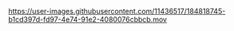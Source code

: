 


https://user-images.githubusercontent.com/11436517/184818745-b1cd397d-fd97-4e74-91e2-4080076cbbcb.mov

